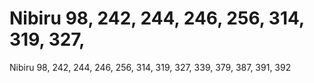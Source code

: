# Nibiru 98, 242, 244, 246, 256, 314, 319, 327,

Nibiru 98, 242, 244, 246, 256, 314, 319, 327,
339, 379, 387, 391, 392
